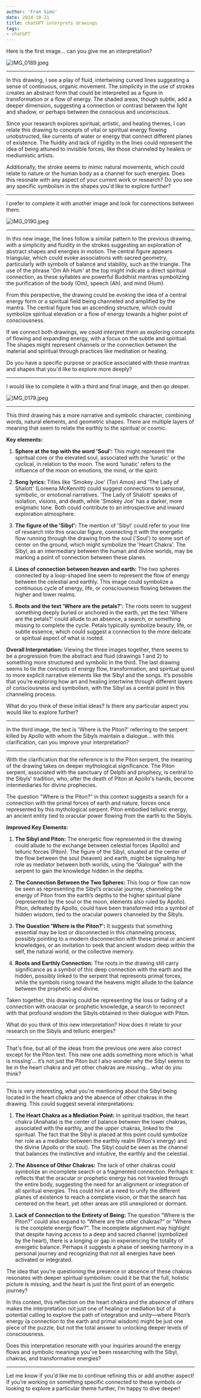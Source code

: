 ```yaml
---
author: 'Fran Simó'
date: 2024-10-21
title: chatGPT interprets drawings
tags: 
- chatGPT
---
```


Here is the first image... can you give me an interpretation?

![IMG_0189.jpeg](/drawings/IMG_0189.jpeg)

---

In this drawing, I see a play of fluid, intertwining curved lines suggesting a sense of continuous, organic movement. The simplicity in the use of strokes creates an abstract form that could be interpreted as a figure in transformation or a flow of energy. The shaded areas, though subtle, add a deeper dimension, suggesting a connection or contrast between the light and shadow, or perhaps between the conscious and unconscious.

Since your research explores spiritual, artistic, and healing themes, I can relate this drawing to concepts of vital or spiritual energy flowing unobstructed, like currents of water or energy that connect different planes of existence. The fluidity and lack of rigidity in the lines could represent the idea of being attuned to invisible forces, like those channeled by healers or mediumistic artists.

Additionally, the stroke seems to mimic natural movements, which could relate to nature or the human body as a channel for such energies. Does this resonate with any aspect of your current work or research? Do you see any specific symbolism in the shapes you'd like to explore further?

---

I prefer to complete it with another image and look for connections between them.

![IMG_0190.jpeg](/drawings/IMG_0190.jpeg)

---

In this new image, the lines follow a similar pattern to the previous drawing, with a simplicity and fluidity in the strokes suggesting an exploration of abstract shapes and energies in motion. The central figure appears triangular, which could evoke associations with sacred geometry, particularly with symbols of balance and stability, such as the triangle. The use of the phrase 'Om Ah Hum' at the top might indicate a direct spiritual connection, as these syllables are powerful Buddhist mantras symbolizing the purification of the body (Om), speech (Ah), and mind (Hum).

From this perspective, the drawing could be evoking the idea of a central energy form or a spiritual field being channeled and amplified by the mantra. The central figure has an ascending structure, which could symbolize spiritual elevation or a flow of energy towards a higher point of consciousness. 

If we connect both drawings, we could interpret them as exploring concepts of flowing and expanding energy, with a focus on the subtle and spiritual. The shapes might represent channels or the connection between the material and spiritual through practices like meditation or healing.

Do you have a specific purpose or practice associated with these mantras and shapes that you'd like to explore more deeply?

---

I would like to complete it with a third and final image, and then go deeper.

![IMG_0179.jpeg](/drawings/IMG_0179.jpeg)

---

This third drawing has a more narrative and symbolic character, combining words, natural elements, and geometric shapes. There are multiple layers of meaning that seem to relate the earthly to the spiritual or cosmic.

**Key elements:**
1. **Sphere at the top with the word 'Soul':** This might represent the spiritual core or the elevated soul, associated with the 'lunatic' or the cyclical, in relation to the moon. The word 'lunatic' refers to the influence of the moon on emotions, the mind, or the spirit.
   
2. **Song lyrics:** Titles like 'Smokey Joe' (Tori Amos) and 'The Lady of Shalott' (Loreena McKennitt) could suggest connections to personal, symbolic, or emotional narratives. 'The Lady of Shalott' speaks of isolation, visions, and death, while 'Smokey Joe' has a darker, more enigmatic tone. Both could contribute to an introspective and inward exploration atmosphere.

3. **The figure of the 'Sibyl':** The mention of 'Sibyl' could refer to your line of research into this oracular figure, connecting it with the energetic flow running through the drawing from the soul ('Soul') to some sort of center on the ground, which might symbolize the 'Heart Chakra'. The Sibyl, as an intermediary between the human and divine worlds, may be marking a point of connection between these planes.

4. **Lines of connection between heaven and earth:** The two spheres connected by a loop-shaped line seem to represent the flow of energy between the celestial and earthly. This image could symbolize a continuous cycle of energy, life, or consciousness flowing between the higher and lower realms.

5. **Roots and the text 'Where are the petals?':** The roots seem to suggest something deeply buried or anchored in the earth, yet the text 'Where are the petals?' could allude to an absence, a search, or something missing to complete the cycle. Petals typically symbolize beauty, life, or subtle essence, which could suggest a connection to the more delicate or spiritual aspect of what is rooted.

**Overall Interpretation:**
Viewing the three images together, there seems to be a progression from the abstract and fluid (drawings 1 and 2) to something more structured and symbolic in the third. The last drawing seems to tie the concepts of energy flow, transformation, and spiritual quest to more explicit narrative elements like the Sibyl and the songs. It’s possible that you’re exploring how art and healing intertwine through different layers of consciousness and symbolism, with the Sibyl as a central point in this channeling process.

What do you think of these initial ideas? Is there any particular aspect you would like to explore further?

---

In the third image, the text is 'Where is the Piton?' referring to the serpent killed by Apollo with whom the Sibyls maintain a dialogue... with this clarification, can you improve your interpretation?

---

With the clarification that the reference is to the Piton serpent, the meaning of the drawing takes on deeper mythological significance. The Piton serpent, associated with the sanctuary of Delphi and prophecy, is central to the Sibyls' tradition, who, after the death of Piton at Apollo's hands, become intermediaries for divine prophecies.

The question "Where is the Piton?" in this context suggests a search for a connection with the primal forces of earth and nature, forces once represented by this mythological serpent. Piton embodied telluric energy, an ancient entity tied to oracular power flowing from the earth to the Sibyls.

**Improved Key Elements:**
1. **The Sibyl and Piton:** The energetic flow represented in the drawing could allude to the exchange between celestial forces (Apollo) and telluric forces (Piton). The figure of the Sibyl, situated at the center of the flow between the soul (heaven) and earth, might be signaling her role as mediator between both worlds, using the “dialogue” with the serpent to gain the knowledge hidden in the depths.

2. **The Connection Between the Two Spheres:** This loop or flow can now be seen as representing the Sibyl’s oracular journey, channeling the energy of Piton from the earth’s depths to the higher spiritual plane (represented by the soul or the moon, elements also ruled by Apollo). Piton, defeated by Apollo, could have been transformed into a symbol of hidden wisdom, tied to the oracular powers channeled by the Sibyls.

3. **The Question 'Where is the Piton?':** It suggests that something essential may be lost or disconnected in this channeling process, possibly pointing to a modern disconnection with these primal or ancient knowledges, or an invitation to seek that ancient wisdom deep within the self, the natural world, or the collective memory.

4. **Roots and Earthly Connection:** The roots in the drawing still carry significance as a symbol of this deep connection with the earth and the hidden, possibly linked to the serpent that represents primal forces, while the symbols rising toward the heavens might allude to the balance between the prophetic and divine.

Taken together, this drawing could be representing the loss or fading of a connection with oracular or prophetic knowledge, a search to reconnect with that profound wisdom the Sibyls obtained in their dialogue with Piton.

What do you think of this new interpretation? How does it relate to your research on the Sibyls and telluric energies?

---

That's fine, but all of the ideas from the previous one were also correct except for the Piton text. This new one adds something more which is 'what is missing'... it’s not just the Piton but I also wonder why the Sibyl seems to be in the heart chakra and yet other chakras are missing... what do you think?

---

This is very interesting, what you're mentioning about the Sibyl being located in the heart chakra and the absence of other chakras in the drawing. This could suggest several interpretations:

1. **The Heart Chakra as a Mediation Point:** In spiritual tradition, the heart chakra (Anahata) is the center of balance between the lower chakras, associated with the earthly, and the upper chakras, linked to the spiritual. The fact that the Sibyl is placed at this point could symbolize her role as a mediator between the earthly realm (Piton's energy) and the divine (Apollo or the soul). The Sibyl could be seen as the channel that balances the instinctive and intuitive, the earthly and the celestial.

2. **The Absence of Other Chakras:** The lack of other chakras could symbolize an incomplete search or a fragmented connection. Perhaps it reflects that the oracular or prophetic energy has not traveled through the entire body, suggesting the need for an alignment or integration of all spiritual energies. This could hint at a need to unify the different planes of existence to reach a complete vision, or that the search has centered on the heart, yet other areas are still unexplored or dormant.

3. **Lack of Connection to the Entirety of Being:** The question “Where is the Piton?” could also expand to “Where are the other chakras?” or “Where is the complete energy flow?”. The incomplete alignment may highlight that despite having access to a deep and sacred channel (symbolized by the heart), there is a longing or gap in experiencing the totality of energetic balance. Perhaps it suggests a phase of seeking harmony in a personal journey and recognizing that not all energies have been activated or integrated.

The idea that you’re questioning the presence or absence of these chakras resonates with deeper spiritual symbolism: could it be that the full, holistic picture is missing, and the heart is just the first point of an energetic journey?

In this context, this reflection on the heart chakra and the absence of others makes the interpretation not just one of healing or mediation but of a potential calling to explore the path of integration and unity—where Piton’s energy (a connection to the earth and primal wisdom) might be just one piece of the puzzle, but not the total answer to unlocking deeper levels of consciousness.

Does this interpretation resonate with your inquiries around the energy flows and symbolic meanings you've been researching with the Sibyl, chakras, and transformative energies?

---

Let me know if you'd like me to continue refining this or add another aspect! If you’re working on something specific connected to these symbols or looking to explore a particular theme further, I’m happy to dive deeper!

